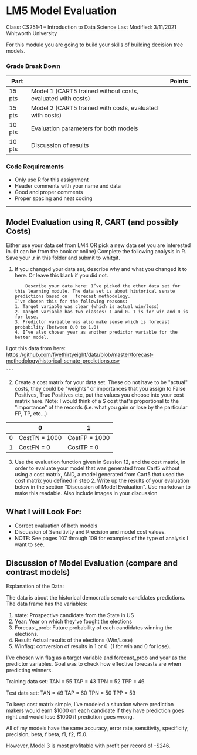 # LM5 Model Evaluation
Class: CS251-1 – Introduction to Data Science 
Last Modified: 3/11/2021
Whitworth University

For this module you are going to build your skills of building decision tree models.

### Grade Break Down
| Part   |                    | Points |
|--------|--------------------|--------| 
| 15 pts | Model 1 (CART5 trained without costs, evaluated with costs) | |
| 15 pts | Model 2 (CART5 trained with costs, evaluated with costs)| |
| 10 pts | Evaluation parameters for both models | |
| 10 pts | Discussion of results | |



### Code Requirements
- Only use R for this assignment
- Header comments with your name and data
- Good and proper comments
- Proper spacing and neat coding

-----
## Model Evaluation using R, CART (and possibly Costs)

Either use your data set from LM4 OR pick a new data set you are interested in. (It can be from the book or online)
Complete the following analysis in R. Save your .r in this folder and submit to whitgit. 

1. If you changed your data set, describe why and what you changed it to here. Or leave this blank if you did not.

    ```
        Describe your data here: I’ve picked the other data set for this learning module. The data set is about historical senate predictions based on   forecast methodology. 
    I’ve chosen this for the following reasons:
    1. Target variable was clear (which is actual win/loss)
    2. Target variable has two classes: 1 and 0. 1 is for win and 0 is for lose.
    3. Predictor variable was also make sense which is forecast probability (between 0.0 to 1.0)
    4. I’ve also chosen year as another predictor variable for the better model. 

I got this data from here: https://github.com/fivethirtyeight/data/blob/master/forecast-methodology/historical-senate-predictions.csv

    ```
2. Create a cost matrix for your data set. These do not have to be "actual" costs, they could be "weights" or importances that you assign to False Positives, True Positives etc, put the values you choose into your cost matrix here.  Note: I would think of a $ cost that's proportional to the "importance" of the records (i.e. what you gain or lose by the particular FP, TP, etc...)

|   |       0       |       1       |
|---|---------------|---------------|
| 0 | CostTN = 1000 | CostFP = 1000 |
| 1 | CostFN = 0    | CostTP = 0    |


3. Use the evaluation function given in Session 12, and the cost matrix, in order to evaluate your model that was generated from Cart5 without using a cost matrix, AND, a model generated from Cart5 that used the cost matrix you defined in step 2.  Write up the results of your evaluation below in the section "Discussion of Model Evaluation". Use markdown to make this readable. Also include images in your discussion 

## What I will Look For:
* Correct evaluation of both models
* Discussion of Sensitivity and Precision and model cost values. 
* NOTE: See pages 107 through 109 for examples of the type of analysis I want to see.

## Discussion of Model Evaluation (compare and contrast models)

Explanation of the Data:

The data is about the historical democratic senate candidates predictions. The data frame has the variables:
1. state: Prospective candidate from the State in US
2. Year: Year on which they’ve fought the elections
3. Forecast_prob: Future probability of each candidates winning the elections.
4. Result: Actual results of the elections (Win/Lose)
5. Winflag: conversion of results in 1 or 0. (1 for win and 0 for lose).

I’ve chosen win flag as a target variable and forecast_prob and year as the predictor variables. Goal was to check how effective forecasts are when predicting winners. 

Training data set: 
TAN = 55
TAP = 43
TPN = 52
TPP = 46

Test data set:
TAN = 49
TAP = 60
TPN = 50
TPP = 59

To keep cost matrix simple, I’ve modeled a situation where prediction makers would earn $1000 on each candidate if they have prediction goes right and would lose $1000 if prediction goes wrong.

All of my models have the same accuracy, error rate, sensitivity, specificity, precision, beta, f beta, f1, f2, f5.0. 

However, Model 3 is most profitable with profit per record of -$246.
